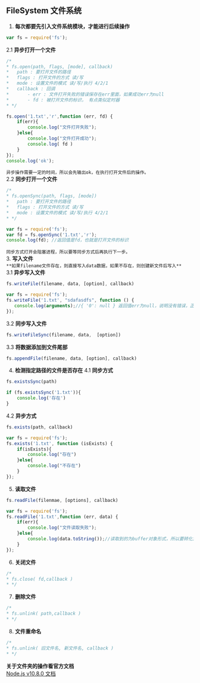 ## FileSystem 文件系统
1. **每次都要先引入文件系统模块，才能进行后续操作**
``` javascript
var fs = require('fs');
```
2.1 **异步打开一个文件**  
``` javascript
/*   
* fs.open(path, flags, [mode], callback)
*   path : 要打开文件的路径
*   flags : 打开文件的方式 读/写
*   mode : 设置文件的模式 读/写/执行 4/2/1
*   callback : 回调
*       - err : 文件打开失败的错误保存在err里面，如果成功err为null
*       - fd : 被打开文件的标识， 有点类似定时器
* */
```
``` javascript
fs.open('1.txt','r',function (err, fd) {
    if(err){
        console.log("文件打开失败");
    }else{
        console.log("文件打开成功");
        console.log( fd )
    }
});
console.log('ok');
```
```异步操作需要一定的时间，所以会先输出ok，在执行打开文件后的操作。```  
2.2 **同步打开一个文件**  
``` javascript
/*   
* fs.openSync(path, flags, [mode])
*   path : 要打开文件的路径
*   flags : 打开文件的方式 读/写
*   mode : 设置文件的模式 读/写/执行 4/2/1
* */
```
``` javascript
var fs = require('fs');
var fd = fs.openSync('1.txt','r');
console.log(fd); //返回值是fd，也就是打开文件的标识
```
```同步方式打开会阻塞进程，所以要等同步方式后再执行下一步。```  
3. **写入文件**  
```**如果filename文件存在，则直接写入data数据，如果不存在，则创建新文件后写入**```  
3.1 **异步写入文件**  
``` javascript
fs.writeFile(filename, data, [option], callback)
```
``` javascript
var fs = require('fs');
fs.writeFile('1.txt', "sdafasdfs", function () {
   console.log(arguments);//{ '0': null } 返回值err为null，说明没有错误，正常
});
```
3.2 **同步写入文件**  
``` javascript
fs.writeFileSync(filename, data,  [option])
```
3.3 **将数据添加到文件尾部**  
``` javascript
fs.appendFile(filename, data, [option], callback)
```
4. **检测指定路径的文件是否存在**
4.1 **同步方式**
``` javascript
fs.existsSync(path)
```
``` javascript
if (fs.existsSync('1.txt')){
    console.log('存在')
}
```
4.2 **异步方式**  
``` javascript
fs.exists(path, callback)
```
``` javascript
var fs = require('fs');
fs.exists('1.txt', function (isExists) {
    if(isExists){
        console.log("存在")
    }else{
        console.log("不存在")
    }
});
```
5. **读取文件**
``` javascript
fs.readFile(filenmae, [options], callback)
```
``` javascript
var fs = require('fs');
fs.readFile('1.txt',function (err, data) {
    if(err){
        console.log("文件读取失败");
    }else{
        console.log(data.toString());//读取到的为buffer对象形式，所以要转化为字符串的形式
    }
});
```
6. **关闭文件**  
``` javascript
/*
* fs.close( fd,callback )
* */
```
7. **删除文件**
``` javascript
/*
* fs.unlink( path,callback )
* */
```
8. **文件重命名**
``` javascript
/*
* fs.unlink( 旧文件名, 新文件名, callback )
* */
```
**关于文件夹的操作看官方文档**  
[Node.js v10.8.0 文档](http://nodejs.cn/api/)
